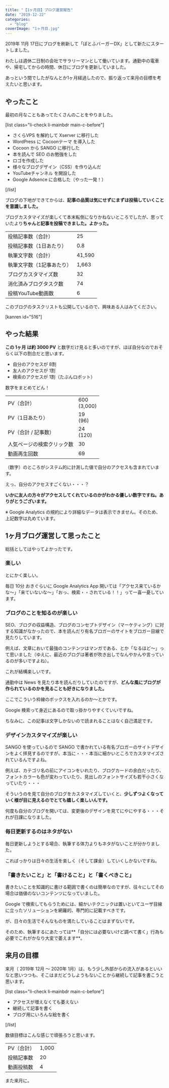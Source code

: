 ```yaml
---
title: "【1ヶ月目】ブログ運営報告"
date: "2019-12-22"
categories: 
  - "blog"
coverImage: "1ヶ月目.jpg"
---
```


2019年 11月 17日にブログを刷新して「ぽとふバーガーDX」として新たにスタートしました。

わたしは週休二日制の会社でサラリーマンとして働いています。通勤中の電車や、帰宅してからの時間、休日にブログを更新していました。

あっという間でしたがなんとか1ヶ月経過したので、振り返って来月の目標を考えたいと思います。

## やったこと

最初の月なこともあってたくさんのことをやりました。

\[list class="li-check li-mainbdr main-c-before"\]

- さくらVPS を解約して Xserver に移行した
- WordPress に Cocoonテーマ を導入した
- Cocoon から SANGO に移行した
- 本を読んで SEO のお勉強をした
- ロゴを作成した
- 様々なブログデザイン（CSS）を作り込んだ
- YouTubeチャンネル を開設した
- Google Adsence に合格した（やった一発！）

\[/list\]

ブログの下地ができてからは、**記事の品質は気にせずにまずは投稿していくことを意識しました。**

ブログカスタマイズが楽しくて本末転倒になりかねないところでしたが、思っていたより**ちゃんと記事を投稿できました。よかった。**

<table class=""><tbody><tr><td>投稿記事数（合計）</td><td class="has-text-align-center" data-align="center">25</td></tr><tr><td>投稿記事数（1日あたり）</td><td class="has-text-align-center" data-align="center">0.8</td></tr><tr><td>執筆文字数（合計）</td><td class="has-text-align-center" data-align="center">41,590</td></tr><tr><td>執筆文字数（1記事あたり）</td><td class="has-text-align-center" data-align="center">1,663</td></tr><tr><td>ブログカスタマイズ数</td><td class="has-text-align-center" data-align="center">32</td></tr><tr><td>消化済みブログタスク数</td><td class="has-text-align-center" data-align="center">74</td></tr><tr><td>投稿YouTube動画数</td><td class="has-text-align-center" data-align="center">6</td></tr></tbody></table>

このブログのタスクリストも公開しているので、興味ある人はみてください。

\[kanren id="516"\]

## やった結果

**この 1ヶ月 は約 3000 PV** と数字だけ見ると多いのですが、ほぼ自分なのでおそらく以下の割合だと思います。

- 自分のアクセスが 8割
- 友人のアクセスが 1割
- 検索のアクセスが 1割（たぶんロボット）

数字をまとめてどん！

<table class=""><tbody><tr><td>PV（合計）</td><td class="has-text-align-center" data-align="center">600<br>(3,000)</td></tr><tr><td>PV（1日あたり）</td><td class="has-text-align-center" data-align="center">19<br>(96)</td></tr><tr><td>PV（合計 / 記事数）</td><td class="has-text-align-center" data-align="center">24<br>(120)</td></tr><tr><td>人気ページの検索クリック数</td><td class="has-text-align-center" data-align="center">30</td></tr><tr><td>動画再生回数</td><td class="has-text-align-center" data-align="center">69</td></tr></tbody></table>

（数字）のところがシステム的に計測した値で自分のアクセスも含まれています。

えっ、自分のアクセスすごくない・・・？

**いかに友人の方々がアクセスしてくれているのかがわかる優しい数字ですね。ありがとうございます。**

※ Google Analytics の規約により詳細なデータは表示できません。そのため、上記数字は丸めています。

## 1ヶ月ブログ運営して思ったこと

総括としてはやってよかったです。

### 楽しい

とにかく楽しい。

毎日 10分 おきぐらいに Google Analytics App 開いては「アクセス来ているかな～」「来ていないな～」「おっ、検索・・されている！！」って一喜一憂しています。

### ブログのことを知るのが楽しい

SEO、ブログの収益構造、ブログのコンセプトデザイン（マーケティング）に対する知識がなかったので、本を読んだり有名ブロガーのサイトをブロガー目線で見たりしています。

例えば、文章において最強のコンテンツはマンガである、とか「なるほど～」って思いました（ゆえに、最近のブログは著者が吹き出しでなんやかんや言っているのが多いですよね）。

これが結構楽しいです。

通勤中は News を見たり本を読んだりしていたのですが、**どんな風にブログが作られているのかを見ることも好きになりました。**

ここでこういう枠線のボックスを入れるのか～とかです。

Google 検索って身近にあるので取っ掛かりやすくていいですね。

ちなみに、この記事は文字しかないので読まれることはなく自己満足です。

### デザインカスタマイズが楽しい

SANGO を使っているので SANGO で書かれている有名ブロガーのサイトデザインをよく拝見するのですが、本当に・・・本当に細かいところでカスタマイズされているんですよね。

例えば、カテゴリ名の前にアイコンをいれたり、ブログカードの余白だったり、フォントカラーも色が変わっていたり、見出しのフォントサイズも若干小さくなっていたり・・・

そういうのを見て自分のブログをカスタマイズしていくと、**少しずつよくなっていく様が目に見えるのでとても嬉しく楽しいんです。**

何度も自分のブログを開いては、変更後のデザインを見てにやにやする・・・それが日課になりました。

### 毎日更新するのはネタがない

毎日更新しようとする場合、執筆する体力よりもネタがないことが分かりました。

こればっかりは日々の生活を楽しく（そして課金）していくしかないですね。

### 「書きたいこと」と「書けること」と「書くべきこと」

書きたいことを知識的に書ける範囲で書くのは簡単なのですが、往々にしてその場合は価値のないコンテンツになっていました。

Google で検索してもらうためには、細かいテクニックは置いといてユーザ目線に立ったソリューションを網羅的、専門的に記載すべきです。

が、日々の生活でそんなものを満たしていることはまずないです。

そのため、執筆するにあたっては**「自分には必要ないけど調べて書く」行為も必要でこれがかなり大変で萎えます**。

## 来月の目標

来月（ 2019年 12月 ～ 2020年 1月）は、もう少し外部からの流入があるといいなと思いつつも、そこはまだどうしようもないことから継続して記事を書こうと思います。

\[list class="li-check li-mainbdr main-c-before"\]

- アクセスが増えなくても萎えない
- 継続して記事を書く
- ブログ用にいろんな絵を書く

\[/list\]

数値目標はこんな感じで頑張ろうと思います。

<table class=""><tbody><tr><td>PV（合計）</td><td class="has-text-align-center" data-align="center">1,000</td></tr><tr><td>投稿記事数</td><td class="has-text-align-center" data-align="center">20</td></tr><tr><td>動画投稿数</td><td class="has-text-align-center" data-align="center">4</td></tr></tbody></table>

また来月に。
